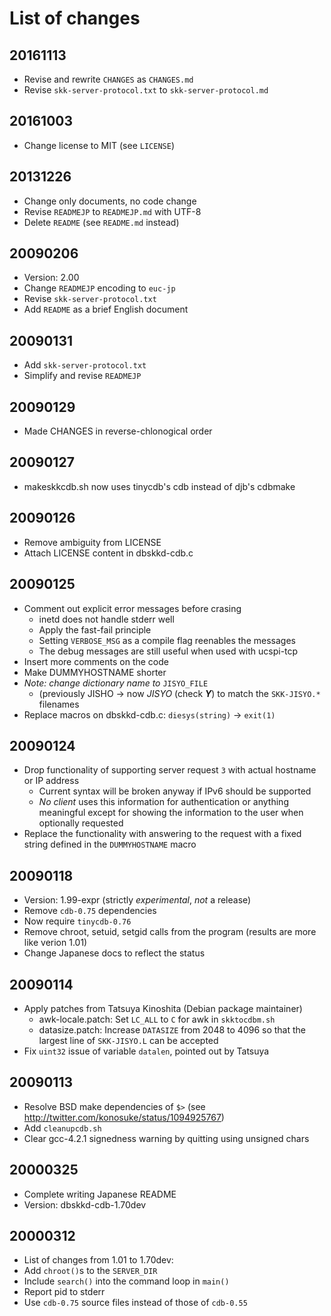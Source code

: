 # List of changes

## 20161113

* Revise and rewrite `CHANGES` as `CHANGES.md`
* Revise `skk-server-protocol.txt` to `skk-server-protocol.md`

## 20161003

* Change license to MIT (see `LICENSE`)

## 20131226

* Change only documents, no code change
* Revise `READMEJP` to `READMEJP.md` with UTF-8
* Delete `README` (see `README.md` instead)

## 20090206

* Version: 2.00
* Change `READMEJP` encoding to `euc-jp`
* Revise `skk-server-protocol.txt`
* Add `README` as a brief English document

## 20090131

* Add `skk-server-protocol.txt`
* Simplify and revise `READMEJP`

## 20090129

* Made CHANGES in reverse-chlonogical order

## 20090127

* makeskkcdb.sh now uses tinycdb's cdb instead of djb's cdbmake

## 20090126

* Remove ambiguity from LICENSE
* Attach LICENSE content in dbskkd-cdb.c

## 20090125

* Comment out explicit error messages before crasing
  - inetd does not handle stderr well
  - Apply the fast-fail principle
  - Setting `VERBOSE_MSG` as a compile flag reenables the messages
  - The debug messages are still useful when used with ucspi-tcp
* Insert more comments on the code
* Make DUMMYHOSTNAME shorter
* *Note: change dictionary name to* `JISYO_FILE`
  - (previously JISHO -> now *JISYO* (check ***Y***) to match the `SKK-JISYO.*` filenames
* Replace macros on dbskkd-cdb.c: `diesys(string)` -> `exit(1)`

## 20090124

* Drop functionality of supporting server request `3` with actual hostname or IP address 
  - Current syntax will be broken anyway if IPv6 should be supported
  - *No client* uses this information for authentication or anything meaningful except for showing the information to the user when optionally requested
* Replace the functionality with answering to the request with a fixed string defined in the `DUMMYHOSTNAME` macro

## 20090118

* Version: 1.99-expr (strictly *experimental*, *not* a release)
* Remove `cdb-0.75` dependencies
* Now require `tinycdb-0.76` 
* Remove chroot, setuid, setgid calls from the program (results are more like verion 1.01)
* Change Japanese docs to reflect the status

## 20090114

* Apply patches from Tatsuya Kinoshita (Debian package maintainer)
  - awk-locale.patch: Set `LC_ALL` to `C` for awk in `skktocdbm.sh`
  - datasize.patch: Increase `DATASIZE` from 2048 to 4096 so that the largest line of `SKK-JISYO.L` can be accepted
* Fix `uint32` issue of variable `datalen`, pointed out by Tatsuya

## 20090113

* Resolve BSD make dependencies of `$>` (see http://twitter.com/konosuke/status/1094925767)
* Add `cleanupcdb.sh`
* Clear gcc-4.2.1 signedness warning by quitting using unsigned chars

## 20000325

* Complete writing Japanese README
* Version: dbskkd-cdb-1.70dev

## 20000312

* List of changes from 1.01 to 1.70dev:
* Add `chroot()`s to the `SERVER_DIR`
* Include `search()` into the command loop in `main()`
* Report pid to stderr
* Use `cdb-0.75` source files instead of those of `cdb-0.55`
